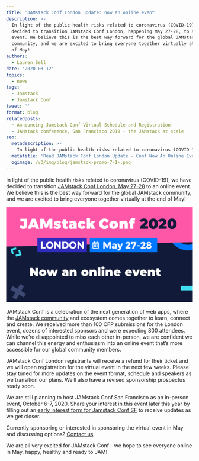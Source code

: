 ```yaml
---
title: 'JAMstack Conf London update: now an online event'
description: >-
  In light of the public health risks related to coronavirus (COVID-19), we have
  decided to transition JAMstack Conf London, happening May 27-28, to an online
  event. We believe this is the best way forward for the global JAMstack
  community, and we are excited to bring everyone together virtually at the end
  of May!
authors:
  - Lauren Sell
date: '2020-03-12'
topics:
  - news
tags:
  - Jamstack
  - Jamstack Conf
tweet: ''
format: blog
relatedposts:
  - Announcing Jamstack Conf Virtual Schedule and Registration
  - JAMstack conference, San Francisco 2019 - the JAMstack at scale
seo:
  metadescription: >-
    In light of the public health risks related to coronavirus (COVID-19), we are transitioning JAMstack Conf London (May 27-28, 2020) to a virtual, online event. This is the best way forward for the global JAMstack community.
  metatitle: 'Read JAMstack Conf London Update - Conf Now An Online Event'
  ogimage: /v3/img/blog/jamstack-promo-7-1-.png
---
```

In light of the public health risks related to coronavirus (COVID-19), we have decided to transition [JAMstack Conf London, May 27-28](https://jamstackconf.com/) to an online event. We believe this is the best way forward for the global JAMstack community, and we are excited to bring everyone together virtually at the end of May!

![JAMstack Conf London 2020 - Now an online event](/v3/img/blog/jamstack-promo-7-1-.png)

JAMstack Conf is a celebration of the next generation of web apps, where the [JAMstack community](https://jamstack.org/community/) and ecosystem comes together to learn, connect and create. We received more than 100 CFP submissions for the London event, dozens of interested sponsors and were expecting 800 attendees. While we’re disappointed to miss each other in-person, we are confident we can channel this energy and enthusiasm into an online event that’s more accessible for our global community members.

JAMstack Conf London registrants will receive a refund for their ticket and we will open registration for the virtual event in the next few weeks. Please stay tuned for more updates on the event format, schedule and speakers as we transition our plans. We’ll also have a revised sponsorship prospectus ready soon.

We are still planning to host JAMstack Conf San Francisco as an in-person event, October 6-7, 2020. Share your interest in this event later this year by filling out an [early interest form for Jamstack Conf SF](https://forms.gle/7ZviY4DsUx6Xi2M79) to receive updates as we get closer.

Currently sponsoring or interested in sponsoring the virtual event in May and discussing options? [Contact us](https://forms.gle/EuKgTKeiGrftgfo89).

We are all very excited for JAMstack Conf—we hope to see everyone online in May, happy, healthy and ready to JAM!

